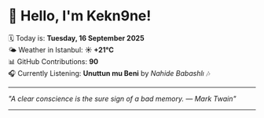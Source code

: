 # 👋 Hello, I'm Kekn9ne!

🗓️ Today is: **Tuesday, 16 September 2025**  
🌤️ Weather in Istanbul: **☀️   +21°C**  
📊 GitHub Contributions: **90**  
🎧 Currently Listening: **Unuttun mu Beni** by *Nahide Babashlı* 🎶

---

_"A clear conscience is the sure sign of a bad memory. — *Mark Twain*"_

---
